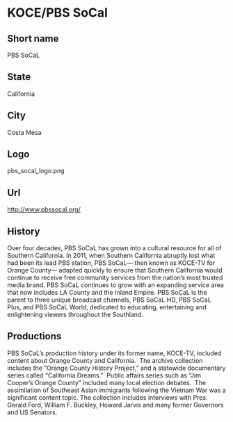 # KOCE/PBS SoCal

## Short name

PBS SoCaL

## State

California

## City

Costa Mesa

## Logo

pbs\_socal\_logo.png

## Url

http://www.pbssocal.org/

## History

Over four decades, PBS SoCaL has grown into a cultural resource for all of Southern California. In 2011, when Southern California abruptly lost what had been its lead PBS station, PBS SoCaL— then known as KOCE-TV for Orange County— adapted quickly to ensure that Southern California would continue to receive free community services from the nation’s most trusted media brand. PBS SoCaL continues to grow with an expanding service area that now includes LA County and the Inland Empire. PBS SoCaL is the parent to three unique broadcast channels, PBS SoCaL HD, PBS SoCaL Plus, and PBS SoCaL World, dedicated to educating, entertaining and enlightening viewers throughout the Southland.

## Productions

PBS SoCaL’s production history under its former name, KOCE-TV, included content about Orange County and California.  The archive collection includes the “Orange County History Project,” and a statewide documentary series called “California Dreams.”  Public affairs series such as “Jim Cooper’s Orange County” included many local election debates.  The assimilation of Southeast Asian immigrants following the Vietnam War was a significant content topic. The collection includes interviews with Pres. Gerald Ford, William F. Buckley, Howard Jarvis and many former Governors and US Senators.
